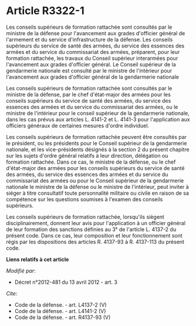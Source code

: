 # Article R3322-1

Les conseils supérieurs de formation rattachée sont consultés par le ministre de la défense pour l'avancement aux grades
d'officier général de l'armement et du service d'infrastructure de la défense. Les conseils supérieurs du service de santé
des armées, du service des essences des armées et du service du commissariat des armées, préparent, pour leur formation
rattachée, les travaux du Conseil supérieur interarmées pour l'avancement aux grades d'officier général. Le Conseil supérieur
de la gendarmerie nationale est consulté par le ministre de l'intérieur pour l'avancement aux grades d'officier général de la
gendarmerie nationale 

Les conseils supérieurs de formation rattachée sont consultés par le ministre de la défense, par le chef d'état-major des
armées pour les conseils supérieurs du service de santé des armées, du service des essences des armées et du service du
commissariat des armées, ou le ministre de l'intérieur pour le conseil supérieur de la gendarmerie nationale, dans les cas
prévus aux articles L. 4141-2 et L. 4141-3 pour l'application aux officiers généraux de certaines mesures d'ordre
individuel. 

Les conseils supérieurs de formation rattachée peuvent être consultés par le président, ou les présidents pour le Conseil
supérieur de la gendarmerie nationale, et les vice-présidents désignés à la section 2 du présent chapitre sur les sujets
d'ordre général relatifs à leur direction, délégation ou formation rattachée. Dans ce cas, le ministre de la défense, ou le
chef d'état-major des armées pour les conseils supérieurs du service de santé des armées, du service des essences des armées
et du service du commissariat des armées ou pour le Conseil supérieur de la gendarmerie nationale le ministre de la défense
ou le ministre de l'intérieur, peut inviter à siéger à titre consultatif toute personnalité militaire ou civile en raison de
sa compétence sur les questions soumises à l'examen des conseils supérieurs. 

Les conseils supérieurs de formation rattachée, lorsqu'ils siègent disciplinairement, donnent leur avis pour l'application à
un officier général de leur formation des sanctions définies au 3° de l'article L. 4137-2 du présent code. Dans ce cas, leur
composition et leur fonctionnement sont régis par les dispositions des articles R. 4137-93 à R. 4137-113 du présent code.

**Liens relatifs à cet article**

_Modifié par_:

  - Décret n°2012-481 du 13 avril 2012 - art. 3

_Cite_:

  - Code de la défense. - art. L4137-2 (V)
  - Code de la défense. - art. L4141-2 (V)
  - Code de la défense. - art. R4137-93 (V)

